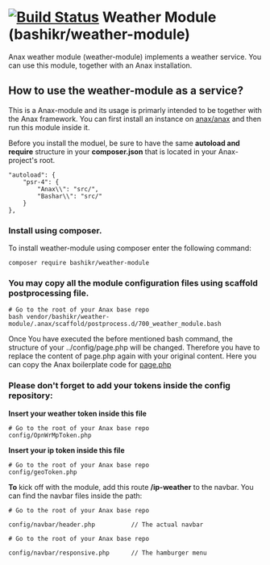 [![Build Status](https://travis-ci.com/bashikr/weather-module.svg?branch=main)](https://travis-ci.com/bashikr/weather-module)
Weather Module (bashikr/weather-module)
==================================

Anax weather module (weather-module) implements a weather service. You can use this module, together with an Anax installation.

How to use the weather-module as a service?
-------------------------------------------
This is a Anax-module and its usage is primarly intended to be together with the Anax framework. You can first install an instance on [anax/anax](https://github.com/canax/anax) and then run this module inside it.

Before you install the moduel, be sure to have the same **autoload and require** structure in your **composer.json** that is located in your Anax-project's root.
```
"autoload": {
    "psr-4": {
        "Anax\\": "src/",
        "Bashar\\": "src/"
    }
},
```

### Install using composer.

To install weather-module using composer enter the following command:

```
composer require bashikr/weather-module
```
### You may copy all the module configuration files using scaffold postprocessing file.

```
# Go to the root of your Anax base repo
bash vendor/bashikr/weather-module/.anax/scaffold/postprocess.d/700_weather_module.bash

```
Once You have executed the before mentioned bash command, the structure of your ../config/page.php will be changed. Therefore you have to replace the content of page.php again with your original content. Here you can copy the Anax boilerplate code for [page.php](https://github.com/bashikr/ramverk1/blob/v3.1.0/config/page.php)

### Please don't forget to add your tokens inside the config repository:

**Insert your weather token inside this file**

```
# Go to the root of your Anax base repo
config/OpnWrMpToken.php
```

**Insert your ip token inside this file**

```
# Go to the root of your Anax base repo
config/geoToken.php
```


**To** kick off with the module, add this route **/ip-weather** to the navbar. You can find the navbar files inside the path:

```
# Go to the root of your Anax base repo

config/navbar/header.php          // The actual navbar
```

```
# Go to the root of your Anax base repo

config/navbar/responsive.php      // The hamburger menu
```
